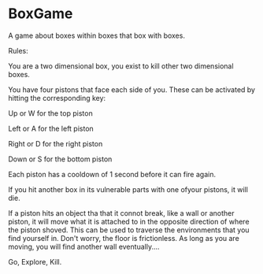 # BoxGame
A game about boxes within boxes that box with boxes.

Rules:

You are a two dimensional box, you exist to kill other two dimensional boxes.

You have four pistons that face each side of you.  These can be activated by hitting the corresponding key:

Up or W for the top piston

Left or A for the left piston

Right or D for the right piston

Down or S for the bottom piston

Each piston has a cooldown of 1 second before it can fire again.

If you hit another box in its vulnerable parts with one ofyour pistons, it will die.

If a piston hits an object tha that it connot break, like a wall or another piston, it will move what it is attached to in the opposite direction of where the piston shoved. This can be used to traverse the environments that you find yourself in.  Don't worry, the floor is frictionless.  As long as you are moving, you will find another wall eventually....

Go, Explore, Kill.
